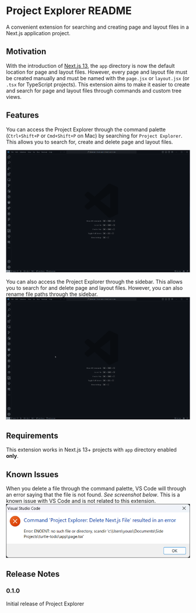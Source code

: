 # Project Explorer README

A convenient extension for searching and creating page and layout files in a Next.js application project.

## Motivation

With the introduction of [Next.js 13](https://nextjs.org/), the `app` directory is now the default location for page and layout files. However, every page and layout file must be created manually and must be named with the `page.jsx` or `layout.jsx` (or `.tsx` for TypeScript projects). This extension aims to make it easier to create and search for page and layout files through commands and custom tree views.

## Features

You can access the Project Explorer through the command palette (`Ctrl+Shift+P` or `Cmd+Shift+P` on Mac) by searching for `Project Explorer`. This allows you to search for, create and delete page and layout files.

![Alt text](src\assets\features\command-palette.gif)

You can also access the Project Explorer through the sidebar. This allows you to search for and delete page and layout files. However, you can also rename file paths through the sidebar.
![Alt text](src\assets\features\treeview.gif)

## Requirements

This extension works in Next.js 13+ projects with `app` directory enabled **only**.

## Known Issues

When you delete a file through the command palette, VS Code will through an error saying that the file is not found. *See screenshot below*. This is a known issue with VS Code and is not related to this extension.
![Alt text](delete-error.png)

## Release Notes

### 0.1.0

Initial release of Project Explorer
